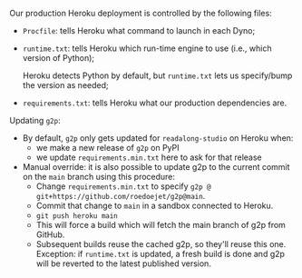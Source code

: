 Our production Heroku deployment is controlled by the following files:
 - `Procfile`: tells Heroku what command to launch in each Dyno;
 - `runtime.txt`: tells Heroku which run-time engine to use (i.e., which version of Python);

   Heroku detects Python by default, but `runtime.txt` lets us specify/bump the version as needed;
 - `requirements.txt`: tells Heroku what our production dependencies are.

Updating `g2p`:
 - By default, `g2p` only gets updated for `readalong-studio` on Heroku when:
   - we make a new release of `g2p` on PyPI
   - we update `requirements.min.txt` here to ask for that release
 - Manual override: it is also possible to update g2p to the current commit on the `main` branch using this procedure:
   - Change `requirements.min.txt` to specify `g2p @ git+https://github.com/roedoejet/g2p@main`.
   - Commit that change to `main` in a sandbox connected to Heroku.
   - `git push heroku main`
   - This will force a build which will fetch the main branch of g2p from GitHub.
   - Subsequent builds reuse the cached g2p, so they'll reuse this one. Exception: if `runtime.txt` is updated, a fresh build is done and g2p will be reverted to the latest published version.
